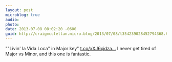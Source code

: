 ```yaml
---
layout: post
microblog: true
audio: 
photo: 
date: 2013-07-08 08:02:20 -0600
guid: http://craigmcclellan.micro.blog/2013/07/08/t354239028452794368.html
---
```

""Livin' la Vida Loca" in Major key"  [t.co/xXJ6xjdza...](http://t.co/xXJ6xjdzat) I never get tired of Major vs Minor, and this one is fantastic.
